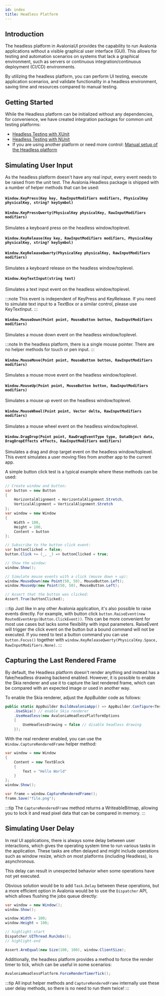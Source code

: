 ```yaml
---
id: index
title: Headless Platform
---
```


## Introduction
The headless platform in AvaloniaUI provides the capability to run Avalonia applications without a visible graphical user interface (GUI). This allows for testing and automation scenarios on systems that lack a graphical environment, such as servers or continuous integration/continuous deployment (CI/CD) environments.

By utilizing the headless platform, you can perform UI testing, execute application scenarios, and validate functionality in a headless environment, saving time and resources compared to manual testing.

## Getting Started

While the Headless platform can be initialized without any dependencies, for convenience, we have created integration packages for common unit testing platforms:

- [Headless Testing with XUnit](./headless-xunit)
- [Headless Testing with NUnit](./headless-nunit)
- If you are using another platform or need more control: [Manual setup of the Headless platform](./headless-custom)

## Simulating User Input

As the headless platform doesn't have any real input, every event needs to be raised from the unit test. The Avalonia.Headless package is shipped with a number of helper methods that can be used:

#### `Window.KeyPress(Key key, RawInputModifiers modifiers, PhysicalKey physicalKey, string? keySymbol)`
#### `Window.KeyPressQwerty(PhysicalKey physicalKey, RawInputModifiers modifiers)`

Simulates a keyboard press on the headless window/toplevel.

#### `Window.KeyRelease(Key key, RawInputModifiers modifiers, PhysicalKey physicalKey, string? keySymbol)`
#### `Window.KeyReleaseQwerty(PhysicalKey physicalKey, RawInputModifiers modifiers)`

Simulates a keyboard release on the headless window/toplevel.

#### `Window.KeyTextInput(string text)`

Simulates a text input event on the headless window/toplevel.

:::note
This event is independent of KeyPress and KeyRelease. If you need to simulate text input to a TextBox or a similar control, please use KeyTextInput.
:::

#### `Window.MouseDown(Point point, MouseButton button, RawInputModifiers modifiers)`

Simulates a mouse down event on the headless window/toplevel.

:::note
In the headless platform, there is a single mouse pointer. There are no helper methods for touch or pen input.
:::

#### `Window.MouseMove(Point point, MouseButton button, RawInputModifiers modifiers)`

Simulates a mouse move event on the headless window/toplevel.

#### `Window.MouseUp(Point point, MouseButton button, RawInputModifiers modifiers)`

Simulates a mouse up event on the headless window/toplevel.

#### `Window.MouseWheel(Point point, Vector delta, RawInputModifiers modifiers)`

Simulates a mouse wheel event on the headless window/toplevel.

#### `Window.DragDrop(Point point, RawDragEventType type, DataObject data, DragDropEffects effects, RawInputModifiers modifiers)`

Simulates a drag and drop target event on the headless window/toplevel. This event simulates a user moving files from another app to the current app.

A simple button click test is a typical example where these methods can be used:

```csharp
// Create window and button:
var button = new Button
{
    HorizontalAlignment = HorizontalAlignment.Stretch,
    VerticalAlignment = VerticalAlignment.Stretch
};
var window = new Window
{
    Width = 100,
    Height = 100,
    Content = button
};

// Subscribe to the button click event:
var buttonClicked = false;
button.Click += (_, _) => buttonClicked = true;

// Show the window:
window.Show();

// Simulate mouse events with a click (mouse down + up):
window.MouseDown(new Point(50, 50), MouseButton.Left);
window.MouseUp(new Point(50, 50), MouseButton.Left);

// Assert that the button was clicked:
Assert.True(buttonClicked);
```

:::tip
Just like in any other Avalonia application, it's also possible to raise events directly. For example, with button click `button.RaiseEvent(new RoutedEventArgs(Button.ClickEvent))`. This can be more convenient for most use cases but lacks some flexibility with input parameters. RaiseEvent will trigger the click event on the button but a bound command will not be executed. If you need to test a button command you can use `button.Focus()` together with `window.KeyReleaseQwerty(PhysicalKey.Space, RawInputModifiers.None)`.
:::

## Capturing the Last Rendered Frame

By default, the Headless platform doesn't render anything and instead has a fake/headless drawing backend enabled. However, it is possible to enable the Skia renderer and use it to capture the last rendered frame, which can be compared with an expected image or used in another way.

To enable the Skia renderer, adjust the AppBuilder code as follows:

```csharp title=App.axaml.cs
public static AppBuilder BuildAvaloniaApp() => AppBuilder.Configure<TestApplication>()
    .UseSkia() // enable Skia renderer
    .UseHeadless(new AvaloniaHeadlessPlatformOptions
    {
        UseHeadlessDrawing = false // disable headless drawing
    });
```

With the real renderer enabled, you can use the `Window.CaptureRenderedFrame` helper method:

```csharp
var window = new Window
{
    Content = new TextBlock
    {
        Text = "Hello World"
    }
};
window.Show();

var frame = window.CaptureRenderedFrame();
frame.Save("file.png");
```

:::tip
The `CaptureRenderedFrame` method returns a WriteableBitmap, allowing you to lock it and read pixel data that can be compared in memory.
:::

## Simulating User Delay

In real UI applications, there is always some delay between user interactions, which gives the operating system time to run various tasks in the application. These tasks are often delayed and might include operations such as window resize, which on most platforms (including Headless), is asynchronous.

This delay can result in unexpected behavior when some operations have not yet executed.

Obvious solution would be to add `Task.Delay` between these operations, but a more efficient option in Avalonia would be to use the `Dispatcher` API, which allows flushing the jobs queue directly:

```csharp
var window = new Window();
window.Show();

window.Width = 100;
window.Height = 100;

// highlight-start
Dispatcher.UIThread.RunJobs();
// highlight-end

Assert.AreEqual(new Size(100, 100), window.ClientSize);
```

Additionally, the headless platform provides a method to force the render timer to tick, which can be useful in some scenarios:

```csharp
AvaloniaHeadlessPlatform.ForceRenderTimerTick();
```

:::tip
All input helper methods and `CaptureRenderedFrame` internally use these user delay methods, so there is no need to run them twice!
:::
